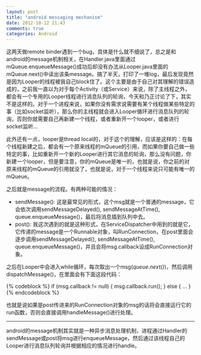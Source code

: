 ```yaml
---
layout: post
title: "android messaging mechanism"
date: 2012-10-12 21:43
comments: true
categories: Android
---
```


这两天做remote binder遇到一个bug，具体是什么就不细说了，总之是和android的message机制相关，在Handler.java里面通过mQueue.enqueueMessage()成功后却没有办法从Looper.java里面的mQueue.next()中读出该条message。搞了半天，打印了一堆log，最后发现竟然是因为Looper的线程被我自己block住了。这个主要是由于自己对其理解的错误造成的，之前我一直以为对于每个Activity（或Service）来说，除了主线程之外，都会有一个专用的Looper线程进行消息队列的轮询，今天和乃正讨论了下，其实不是这样的。对于一个进程来说，如果你没有需求说需要有某个线程做某些特定的事（比如socket监听），那么你的主线程就会进入Looper循环进行消息队列的轮询，否则你就需要自己再新建一个线程，或者重新开一个looper，或者进行socket监听...

此外还有一点，looper是thread local的，对于这个的理解，应该是这样的：在每个线程新建之后，都会有一个原来线程的mQueue的引用，而如果你要自己做一些特定的事，比如重新开一个新的Looper进行其它消息的轮询，那么没有问题，你新建一个looper，但是要注意，你的mQueue是唯一的，也就是说，你之前的对原来线程的mQueue的引用就没了，也就是说，对于一个线程来说只可能有唯一的mQueue。

之后就是message的流程。有两种可能的情况：

* sendMessage(): 这是最常见的形式，这个msg就是一个普通的message，它会依次调用sendMessageDelayed(), sendMessageAtTime(), queue.enqueueMessage()，最后将消息插到队列中去。
* post(): 我这次遇到的就是这种形式，在ServiceDispatcher中用到的就是它，它传递的message是一个Runnable对象，叫RunConnection，在post里面会逐步调用sendMessageDelayed(), sendMessageAtTime(), queue.enqueueMessage()，并且会将msg.callback设成RunConnection对象。


之后在Looper中会进入while循环，每次取出一个msg(*queue.next()*)，然后调用dispatchMessage()，在里面会有下面这段代码：

{% codeblock %}
if (msg.callback != null) {
    msg.callback.run();
}
else {
    ...
}
{% endcodeblock %}

也就是说如果是post传进来的RunConnection对象的msg的话将会直接运行它的run函数，否则会直接调用handleMessage()进行处理。

------

android的message机制其实就是一种异步消息处理机制，进程通过Handler的sendMessage或post将msg进行enqueueMessage，然后通过该线程自己的Looper进行消息队列轮询并根据相应的情况进行handle。

